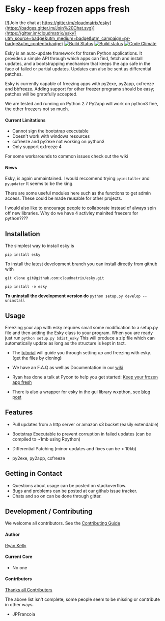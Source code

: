 
Esky  - keep frozen apps fresh
==============================

[![Join the chat at https://gitter.im/cloudmatrix/esky](https://badges.gitter.im/Join%20Chat.svg)](https://gitter.im/cloudmatrix/esky?utm_source=badge&utm_medium=badge&utm_campaign=pr-badge&utm_content=badge)
[![Build Status](https://travis-ci.org/cloudmatrix/esky.svg)](https://travis-ci.org/cloudmatrix/esky)
[![Build status](https://ci.appveyor.com/api/projects/status/qsl966pqssff9lpt?svg=true&pendingText=Windows%20Pending&failingText=Windows%20Failing&passingText=Windows%20Passing)](https://ci.appveyor.com/project/tim83455/esky-r8uvn)
[![Code Climate](https://codeclimate.com/github/cloudmatrix/esky/badges/gpa.svg)](https://codeclimate.com/github/cloudmatrix/esky)

Esky is an auto-update framework for frozen Python applications.  It provides
a simple API through which apps can find, fetch and install updates, and a
bootstrapping mechanism that keeps the app safe in the face of failed or
partial updates. Updates can also be sent as differential patches.

Esky is currently capable of freezing apps with py2exe, py2app, cxfreeze and
bbfreeze. Adding support for other freezer programs should be easy;
patches will be gratefully accepted.

We are tested and running on Python 2.7
Py2app will work on python3 fine, the other freezers not so much.

#### Current Limitations
 - Cannot sign the bootstrap executable
 - Doesn't work with windows resources
 - cxfreeze and py2exe not working on python3
 - Only support cxfreeze 4

For some workarounds to common issues check out the wiki

#### News

 Esky, is again unmaintained.
 I would reccomend trying `pyinstaller` and `pyupdater`
 It seems to be the king.

 There are some useful modules here such as the functions to get admin access. These
 could be made reusable for other projects.

 I would also like to encourage people to collaborate instead of always spin
 off new libraries. Why do we have 4 activley mainited freezers for python????


Installation
------------

The simplest way to install esky is

`pip install esky`

To install the latest development branch you can install directly from github with

`git clone git@github.com:cloudmatrix/esky.git`

`pip install -e esky`

**To uninstall the development version do** `python setup.py develop --uninstall`


Usage
-----

Freezing your app with esky requires small some modification to a setup.py file and then adding the Esky class to your program.
When you are ready just run `python setup.py bdist_esky`
This will produce a zip file which can automatically update as long as the structure is kept in tact.

- The [tutorial](https://github.com/cloudmatrix/esky/tree/master/tutorial) will guide you through setting up and freezing with esky. (get the files by cloning)

- We have an F.A.Q as well as Documentation in our [wiki](https://github.com/cloudmatrix/esky/wiki)

- Ryan has done a talk at Pycon to help you get started: [Keep your frozen app fresh](http://pyvideo.org/video/470/pyconau-2010--esky--keep-your-frozen-apps-fresh)

- There is also a wrapper for esky in the gui library wxpthon, see [blog post](http://www.blog.pythonlibrary.org/2013/07/12/wxpython-updating-your-application-with-esky/) 


Features
--------

- Pull updates from a http server or amazon s3 bucket (easily extendable)

- Bootstrap Executable to prevent corruption in failed updates (can be compiled to ~1mb using Rpython)

- Differential Patching (minor updates and fixes can be < 10kb)

- py2exe, py2app, cxfreeze


Getting in Contact
------------------

* Questions about usage can be posted on stackoverflow.
* Bugs and problems can be posted at our github issue tracker.
* Chats and so on can be done through gitter.


Development / Contributing
--------------------------

We welcome all contributors.
See the [Contributing Guide](https://github.com/cloudmatrix/esky/wiki/Contributing)

#### Author

[Ryan Kelly](https://github.com/rfk)

#### Current Core

 - No one

#### Contributors

[Thanks all Contributors](https://github.com/cloudmatrix/esky/graphs/contributors)

The above list isn't complete, some people seem to be missing or contribute in other ways.

* JPFrancoia
